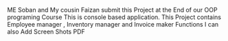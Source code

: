 ME Soban and My cousin Faizan submit this Project at the End of our OOP programing Course 
This is console based application.
This Project contains Employee manager , Inventory manager and Invoice maker Functions 
I can also Add Screen Shots PDF 
  
